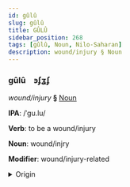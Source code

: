 ```yaml
---
id: gûlû
slug: gûlû
title: GÛLÛ
sidebar_position: 268
tags: [gûlû, Noun, Nilo-Saharan]
description: wound/injury § Noun
---
```


### gûlû&emsp;<span kind="abugida">ꜿʄʓʄ</span>

*wound/injury* **§** [Noun](../../tags/Noun)

**IPA**: /ˈgu.lu/

**Verb**: to be a wound/injury

**Noun**: wound/injry

**Modifier**: wound/injury-related

<details>
    <summary>Origin</summary>
    Songhay guuru [guːɾu]<br/>
    <em>Nilo-Saharan Language Family</em>
</details>